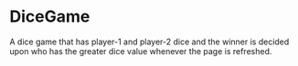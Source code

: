# DiceGame
A dice game that has player-1 and player-2 dice and the winner is decided upon who has the greater dice value whenever the page is refreshed.
